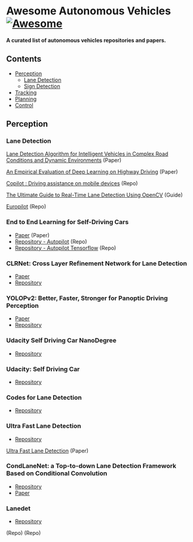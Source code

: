 
# Awesome Autonomous Vehicles [![Awesome](https://awesome.re/badge.svg)](https://awesome.re)

**A curated list of autonomous vehicles repositories and papers.**

<!--toc-->

## Contents


* [Perception](#perception)
	* [Lane Detection](#lane-detection)
	* [Sign Detection](#sing-detection)
* [Tracking](#tracking)
* [Planning](#planning)
* [Control](#control)

## Perception
### Lane Detection
[Lane Detection Algorithm for Intelligent Vehicles in Complex Road Conditions and Dynamic Environments](https://www.mdpi.com/1424-8220/19/14/3166) (Paper) 

[An Empirical Evaluation of Deep Learning on Highway Driving](https://arxiv.org/abs/1504.01716) (Paper) 

[Copilot : Driving assistance on mobile devices](https://github.com/visualbuffer/copilot) (Repo) 

[The Ultimate Guide to Real-Time Lane Detection Using OpenCV](https://automaticaddison.com/the-ultimate-guide-to-real-time-lane-detection-using-opencv/) (Guide)

[Europilot](https://github.com/marsauto/europilot) (Repo) 

### End to End Learning for Self-Driving Cars
- [Paper](https://arxiv.org/pdf/1604.07316v1.pdf) (Paper) 
- [Repository - Autopilot](https://github.com/akshaybahadur21/Autopilot) (Repo) 
- [Repository - Autopilot Tensorflow](https://github.com/SullyChen/Autopilot-TensorFlow) (Repo) 

### CLRNet: Cross Layer Refinement Network for Lane Detection
- [Paper](https://arxiv.org/pdf/2203.10350.pdf)
- [Repository](https://github.com/Turoad/clrnet) 

### YOLOPv2: Better, Faster, Stronger for Panoptic Driving Perception
- [Paper](https://arxiv.org/pdf/2208.11434v1.pdf)
- [Repository](https://github.com/CAIC-AD/YOLOPv2)

### Udacity Self Driving Car NanoDegree
- [Repository](https://github.com/YoungGer/Udacity-SelfDrivingCar-NanoDegree)

### Udacity: Self Driving Car
- [Repository](https://github.com/ndrplz/self-driving-car)

### Codes for Lane Detection
- [Repository](https://github.com/cardwing/Codes-for-Lane-Detection)

### Ultra Fast Lane Detection
- [Repository](https://github.com/cfzd/Ultra-Fast-Lane-Detection)

[Ultra Fast Lane Detection](https://arxiv.org/pdf/2004.11757.pdf) (Paper)

### CondLaneNet: a Top-to-down Lane Detection Framework Based on Conditional Convolution
- [Repository](https://github.com/aliyun/conditional-lane-detection)
- [Paper](https://arxiv.org/abs/2105.05003)

### Lanedet
- [Repository](https://github.com/Turoad/lanedet)

[]() (Repo)
[]() (Repo)



